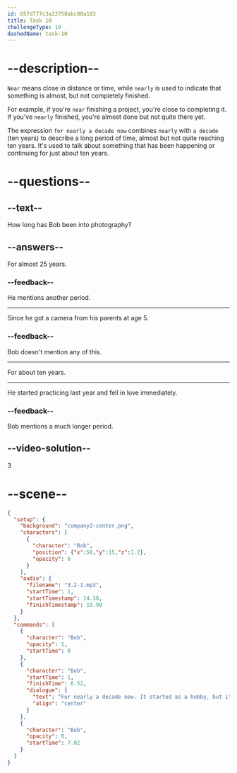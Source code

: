 ```yaml
---
id: 657d777c3a22758abc00a183
title: Task 10
challengeType: 19
dashedName: task-10
---
```


<!-- (Audio) Bob: For nearly a decade now. It started as a hobby, but it's become a significant part of my life. -->

# --description--

`Near` means close in distance or time, while `nearly` is used to indicate that something is almost, but not completely finished. 

For example, if you're `near` finishing a project, you're close to completing it. If you've `nearly` finished, you're almost done but not quite there yet.

The expression `for nearly a decade now` combines `nearly` with `a decade` (ten years) to describe a long period of time, almost but not quite reaching ten years. It's used to talk about something that has been happening or continuing for just about ten years. 

# --questions--

## --text--

How long has Bob been into photography?

## --answers--

For almost 25 years.

### --feedback--

He mentions another period.

---

Since he got a camera from his parents at age 5.

### --feedback--

Bob doesn't mention any of this.

---

For about ten years.

---

He started practicing last year and fell in love immediately.

### --feedback--

Bob mentions a much longer period.

## --video-solution--

3

# --scene--

```json
{
  "setup": {
    "background": "company2-center.png",
    "characters": [
      {
        "character": "Bob",
        "position": {"x":50,"y":15,"z":1.2},
        "opacity": 0
      }
    ],
    "audio": {
      "filename": "3.2-1.mp3",
      "startTime": 1,
      "startTimestamp": 14.38,
      "finishTimestamp": 19.90
    }
  },
  "commands": [
    {
      "character": "Bob",
      "opacity": 1,
      "startTime": 0
    },
    {
      "character": "Bob",
      "startTime": 1,
      "finishTime": 6.52,
      "dialogue": {
        "text": "For nearly a decade now. It started as a hobby, but it's become a significant part of my life.",
        "align": "center"
      }
    },
    {
      "character": "Bob",
      "opacity": 0,
      "startTime": 7.02
    }
  ]
}
```

